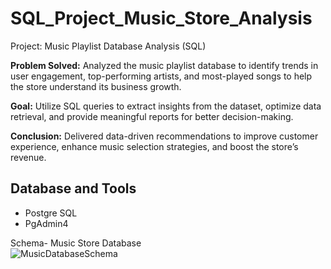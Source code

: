# SQL_Project_Music_Store_Analysis
Project: Music Playlist Database Analysis (SQL)

**Problem Solved:** 
Analyzed the music playlist database to identify trends in user engagement, top-performing artists, and most-played songs to help the store understand its business growth.

**Goal:** 
Utilize SQL queries to extract insights from the dataset, optimize data retrieval, and provide meaningful reports for better decision-making.

**Conclusion:**
Delivered data-driven recommendations to improve customer experience, enhance music selection strategies, and boost the store’s revenue.


## Database and Tools
* Postgre SQL
* PgAdmin4

Schema- Music Store Database  
![MusicDatabaseSchema](https://user-images.githubusercontent.com/112153548/213707717-bfc9f479-52d9-407b-99e1-e94db7ae10a3.png)
